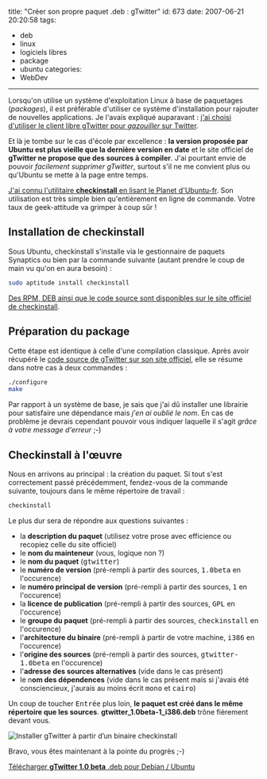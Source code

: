 title: "Créer son propre paquet .deb : gTwitter"
id: 673
date: 2007-06-21 20:20:58
tags:
- deb
- linux
- logiciels libres
- package
- ubuntu
categories:
- WebDev
---

Lorsqu'on utilise un système d'exploitation Linux à base de paquetages (_packages_), il est préférable d'utiliser ce système d'installation pour rajouter de nouvelles applications. Je l'avais expliqué auparavant : [j'ai choisi d'utiliser le client libre gTwitter pour _gazouiller_ sur Twitter](https://oncletom.io/2007/06/01/twitter-gtwitter/).

Et là je tombe sur le cas d'école par excellence : **la version proposée par Ubuntu est plus vieille que la dernière version en date** et le site officiel de **gTwitter ne propose que des sources à compiler**. J'ai pourtant envie de pouvoir _facilement supprimer gTwitter_, surtout s'il ne me convient plus ou qu'Ubuntu se mette à la page entre temps.

[J'ai connu l'utilitaire **checkinstall** en lisant le Planet d'Ubuntu-fr](http://blog.bmaron.net/index.php?post/2007/05/07/Installer-proprement-vos-compilations-avec-checkinstall). Son utilisation est très simple bien qu'entièrement en ligne de commande. Votre taux de geek-attitude va grimper à coup sûr !

<!--more-->

## Installation de checkinstall

Sous Ubuntu, checkinstall s'installe via le gestionnaire de paquets Synaptics ou bien par la commande suivante (autant prendre le coup de main vu qu'on en aura besoin) :

```bash
sudo aptitude install checkinstall
```

[Des RPM, DEB ainsi que le code source sont disponibles sur le site officiel de checkinstall](http://asic-linux.com.mx/~izto/checkinstall/).

## Préparation du package

Cette étape est identique à celle d'une compilation classique. Après avoir récupéré le [code source de gTwitter sur son site officiel](http://code.google.com/p/gtwitter/), elle se résume dans notre cas à deux commandes :

```bash
./configure
make
```

Par rapport à un système de base, je sais que j'ai dû installer une librairie pour satisfaire une dépendance mais _j'en ai oublié le nom_. En cas de problème je devrais cependant pouvoir vous indiquer laquelle il s'agit _grâce à votre message d'erreur_ ;-)

## Checkinstall à l'œuvre

Nous en arrivons au principal : la création du paquet. Si tout s'est correctement passé précédemment, fendez-vous de la commande suivante, toujours dans le même répertoire de travail :

```bash
checkinstall
```

Le plus dur sera de répondre aux questions suivantes :

* la **description du paquet** (utilisez votre prose avec efficience ou recopiez celle du site officiel)
* le **nom du mainteneur** (vous, logique non ?)
* le **nom du paquet** (<kbd>gtwitter</kbd>)
* le **numéro de version** (pré-rempli à partir des sources, <kbd>1.0beta</kbd> en l'occurence)
* le **numéro principal de version** (pré-rempli à partir des sources, <kbd>1</kbd> en l'occurence)
* la **licence de publication** (pré-rempli à partir des sources, <kbd>GPL</kbd> en l'occurence)
* le **groupe du paquet** (pré-rempli à partir des sources, <kbd>checkinstall</kbd> en l'occurence)
* l'**architecture du binaire** (pré-rempli à partir de votre machine, <kbd>i386</kbd> en l'occurence)
* l'**origine des sources** (pré-rempli à partir des sources, <kbd>gtwitter-1.0beta</kbd> en l'occurence)
* l'**adresse des sources alternatives** (vide dans le cas présent)
* le n**om des dépendences** (vide dans le cas présent mais si j'avais été consciencieux, j'aurais au moins écrit <kbd>mono</kbd> et <kbd>cairo</kbd>)

Un coup de toucher <kbd>Entrée</kbd> plus loin, **le paquet est créé dans le même répertoire que les sources**. **gtwitter_1.0beta-1_i386.deb** trône fièrement devant vous.

![Installer gTwitter à partir d’un binaire checkinstall](/images/2007/06/checkinstall-deb-install.png)

Bravo, vous êtes maintenant à la pointe du progrès ;-)

[Télécharger **gTwitter 1.0 beta** .deb pour Debian / Ubuntu](/images/2007/06/gtwitter_10beta-1_i386.deb "gTwitter 1.0 beta Debian / Ubuntu installer")